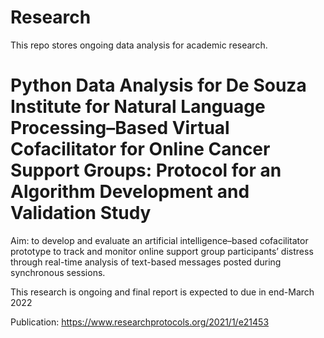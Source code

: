 # Research

This repo stores ongoing data analysis for academic research.

# Python Data Analysis for De Souza Institute for Natural Language Processing–Based Virtual Cofacilitator for Online Cancer Support Groups: Protocol for an Algorithm Development and Validation Study

Aim: to develop and evaluate an artificial intelligence–based cofacilitator prototype to track and monitor online support group participants’ distress through real-time analysis of text-based messages posted during synchronous sessions.

This research is ongoing and final report is expected to due in end-March 2022

Publication: https://www.researchprotocols.org/2021/1/e21453
